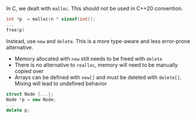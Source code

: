 In C, we dealt with `malloc`. This should not be used in C++20 convention. 
```C
int *p  = malloc(n * sizeof(int));
...
free(p)
```

Instead, use `new` and `delete`. This is a more type-aware and less error-prone alternative.
* Memory allocated with `new` still needs to be freed with `delete`
* There is no alternative to `realloc`, memory will need to be manually copied over 
* Arrays can be defined with `new[]` and must be deleted with `delete[]`. Mixing will lead to undefined behavior
```C++
struct Node {...};
Node *p = new Node;
...
delete p;
```